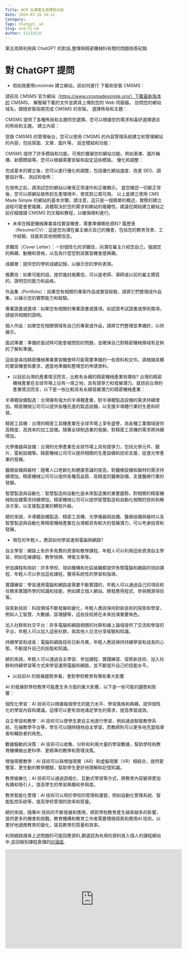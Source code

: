 ```yaml
---
Title: WCM 五專第五週課程內容
Date: 2024-03-18 16:12
Category: 
Tags: Chatgpt, w5
Slug: wcm-5j-w5
Author: 51233116
---
```


第五周將利用與 ChatGPT 的對話,整理與精密機械科有關的問題詢答紀錄.

<!-- PELICAN_END_SUMMARY -->

# 對 ChatGPT 提問

- 假如我要用cmsimde 建立網站，該如何進行
下載和安裝 CMSMS：

請前往 CMSMS 官方網站（https://www.cmsmadesimple.org/）下載最新版本的 CMSMS。
解壓縮下載的文件並將其上傳到您的 Web 伺服器。
訪問您的網站域名，跟隨安裝指南完成 CMSMS 的安裝。
選擇佈局和主題：

CMSMS 提供了各種佈局和主題供您選擇。您可以根據您的需求和喜好選擇適合的佈局和主題。
建立內容：

登錄 CMSMS 的管理後台，您可以使用 CMSMS 的內容管理系統建立和管理網站的內容，包括頁面、文章、圖片等。
設定模組和功能：

CMSMS 提供了許多模組和功能，可用於擴展您的網站功能，例如表單、圖片輪播、新聞模組等。您可以根據需要安裝和設定這些模組。
優化和調整：

完成基本的建立後，您可以進行優化和調整，包括優化網站速度、改進 SEO、調整設計等。
測試和發佈：

在發佈之前，請測試您的網站以確保正常運作和正確顯示。
當您確認一切都正常後，您可以將網站發佈到生產環境中，使其對公眾可用。
以上是建立使用 CMS Made Simple 的網站的基本步驟。請注意，這只是一個簡單的概述，實際的建立過程可能會更複雜，具體取決於您的需求和網站的複雜性。建議在開始建立網站之前仔細閱讀 CMSMS 的文檔和教程，以確保順利進行。

- 未來在精密機械專業尋找實習機會，需要準備哪些資料?
履歷表（Resume/CV）：這是您向潛在雇主展示自己的機會，包括您的教育背景、工作經驗、技能和其他相關信息。

求職信（Cover Letter）：一封個性化的求職信，向潛在雇主介紹您自己，強調您的興趣、動機和資格，以及為什麼您對該實習機會感興趣。

成績單：提供您的學術成績記錄，以展示您的學術表現。

推薦信：如果可能的話，提供幾封推薦信，可以是老師、導師或以前的雇主撰寫的，證明您的能力和品格。

作品集（Portfolio）：如果您有相關的專案作品或實習經驗，請將它們整理成作品集，以展示您的實際能力和經驗。

專業證書或獎項：如果您有相關的專業證書或獎項，如認證考試證書或學術獎項，請提供相關的證明。

個人作品：如果您在相關領域有自己的專案或作品，請將它們整理並準備好，以供展示。

面試準備：準備好面試時可能會被問到的問題，並確保自己對精密機械領域有足夠的了解和準備。

這些是尋找精密機械專業實習機會時可能需要準備的一些資料和文件。請根據具體的實習機會和要求，適當地準備和整理您的申請資料。
- 以目前台灣的產業情況而言，比較有永續的精密機械產業有哪些?
台灣的精密機械產業在全球市場上佔有一席之地，具有競爭力和發展潛力。就目前台灣的產業情況而言，以下是一些比較具有永續發展潛力的精密機械產業：

半導體設備製造：台灣擁有強大的半導體產業，對半導體製造設備的需求持續增加。精密機械公司可以提供各種先進的製造設備，以支援半導體行業的生產和研發。

精密工具機：台灣的精密工具機產業在全球市場上享有盛譽，為各種工業領域提供高精度、高效率的加工設備。隨著全球制造業的發展，對精密工具機的需求將持續增加。

光學儀器與設備：台灣的光學產業在全球市場上具有競爭力，包括光學元件、鏡片、雷射設備等。精密機械公司可以提供相關的生產設備和技術支援，促進光學產業的發展。

醫療設備與器材：隨著人口老齡化和健康意識的提高，對醫療設備和器材的需求持續增加。精密機械公司可以提供各種高品質、高精度的醫療設備，支援醫療行業的發展。

智慧製造與自動化：智慧製造和自動化是未來製造業的重要趨勢，對相關的精密機械和設備需求持續增加。精密機械公司可以提供智慧製造和自動化相關的技術和解決方案，以支援製造業的轉型升級。

總的來說，半導體設備製造、精密工具機、光學儀器與設備、醫療設備與器材以及智慧製造與自動化等精密機械產業在台灣都具有較大的發展潛力，可以考慮投資和發展。

- 現在的年輕人，應該如何學習運用電腦與網路?

自主學習：網路上有許多免費的資源和教學課程，年輕人可以利用這些資源自主學習，例如在線課程、教學視頻、博客文章等。

參加課程和培訓：許多學校、培訓機構和社區組織都提供有關電腦和網路的培訓課程，年輕人可以參加這些課程，獲得系統性的學習和指導。

實踐練習：學習運用電腦和網路是需要不斷實踐的，年輕人可以通過自己的項目和任務來實踐所學的知識和技能，例如建立個人網站、開發應用程式、參與開源項目等。

探索新技術：科技領域不斷發展和變化，年輕人應該保持對新技術的探索和學習，例如人工智慧、大數據、區塊鏈等，這些技術將在未來扮演重要角色。

加入社群和社交平台：許多電腦和網路相關的社群和線上論壇提供了交流和學習的平台，年輕人可以加入這些社群，與其他人交流分享經驗和知識。

持續學習和成長：電腦和網路技術日新月異，年輕人應該保持持續學習和成長的心態，不斷提升自己的技能和知識。

總的來說，年輕人可以通過自主學習、參加課程、實踐練習、探索新技術、加入社群和持續學習等方式來學習運用電腦和網路，並不斷提升自己的技能水平。
-  以目前AI 的發展趨勢來看，會對學校教育有哪些重大影響

AI 的發展對學校教育可能產生多方面的重大影響，以下是一些可能的趨勢和影響：

個性化學習：AI 技術可以根據每個學生的能力水平、學習風格和興趣，提供個性化的學習內容和建議。這樣可以更有效地滿足學生的需求，提高學習成效。

自主學習和教學：AI 技術可以使學生更自主地進行學習，例如通過智能教學系統、在線教學平台等，學生可以隨時隨地自主學習，而教師則可以更多地充當指導者和輔助者的角色。

數據驅動的決策：AI 技術可以收集、分析和利用大量的學習數據，幫助學校和教育機構做出更科學、更精準的教學和管理決策。

增強現實教學：AI 技術可以與增強現實（AR）和虛擬現實（VR）相結合，提供更豐富、更生動的教學體驗，幫助學生更好地理解和記憶知識。

教育娛樂化：AI 技術可以通過遊戲化、互動式學習等方式，將教育內容變得更加有趣和吸引人，提高學生的學習興趣和參與度。

教育智能化管理：AI 技術可以用於學校的管理和運營，例如自動化管理系統、智能監控系統等，提高學校管理的效率和質量。

總的來說，隨著AI 技術的不斷發展和應用，將對學校教育產生越來越多的影響，提供更多的機會和挑戰。教育機構和教育工作者需要積極探索和應用AI 技術，以更好地適應教育的變化，提高教育的質量和效率。

利用網路搜尋上述問題的可能回應資料,篩選認為有用的資料放入個人的課程網站中,並回報到課程倉儲的[討論區](https://github.com/mdecycu/wcm2024/discussions/1).

<iframe width="560" height="315" src="https://www.youtube.com/embed/WZlYAGT6RT8?si=AP224UoUEsKR3MD5" title="YouTube video player" frameborder="0" allow="accelerometer; autoplay; clipboard-write; encrypted-media; gyroscope; picture-in-picture; web-share" referrerpolicy="strict-origin-when-cross-origin" allowfullscreen></iframe>